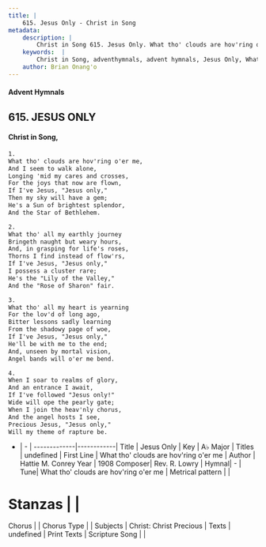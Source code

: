 ```yaml
---
title: |
    615. Jesus Only - Christ in Song
metadata:
    description: |
        Christ in Song 615. Jesus Only. What tho' clouds are hov'ring o'er me, And I seem to walk alone, Longing 'mid my cares and crosses, For the joys that now are flown, If I've Jesus, "Jesus only," Then my sky will have a gem; He's a Sun of brightest splendor, And the Star of Bethlehem.
    keywords:  |
        Christ in Song, adventhymnals, advent hymnals, Jesus Only, What tho' clouds are hov'ring o'er me. 
    author: Brian Onang'o
---
```


#### Advent Hymnals
## 615. JESUS ONLY
####  Christ in Song,

```txt
1.
What tho' clouds are hov'ring o'er me,
And I seem to walk alone,
Longing 'mid my cares and crosses,
For the joys that now are flown,
If I've Jesus, "Jesus only,"
Then my sky will have a gem;
He's a Sun of brightest splendor,
And the Star of Bethlehem.

2.
What tho' all my earthly journey
Bringeth naught but weary hours,
And, in grasping for life's roses,
Thorns I find instead of flow'rs,
If I've Jesus, "Jesus only,"
I possess a cluster rare;
He's the "Lily of the Valley,"
And the "Rose of Sharon" fair.

3.
What tho' all my heart is yearning
For the lov'd of long ago,
Bitter lessons sadly learning
From the shadowy page of woe,
If I've Jesus, "Jesus only," 
He'll be with me to the end;
And, unseen by mortal vision,
Angel bands will o'er me bend.

4.
When I soar to realms of glory,
And an entrance I await,
If I've followed "Jesus only!"
Wide will ope the pearly gate;
When I join the heav'nly chorus,
And the angel hosts I see,
Precious Jesus, "Jesus only,"
Will my theme of rapture be.

```

- |   -  |
-------------|------------|
Title | Jesus Only |
Key | A♭ Major |
Titles | undefined |
First Line | What tho' clouds are hov'ring o'er me |
Author | Hattie M. Conrey
Year | 1908
Composer| Rev. R. Lowry |
Hymnal|  - |
Tune| What tho' clouds are hov'ring o'er me |
Metrical pattern | |
# Stanzas |  |
Chorus |  |
Chorus Type |  |
Subjects | Christ: Christ Precious |
Texts | undefined |
Print Texts | 
Scripture Song |  |
    
